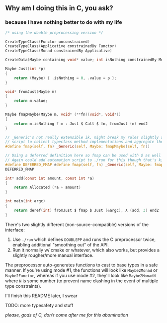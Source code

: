 ## Why am I doing this in C, you ask?

### because I have nothing better to do with my life

```c
/* using the double preprocessing version */

CreateTypeClass(Functor unconstrained)
CreateTypeClass(Applicative constrainedBy Functor)
CreateTypeClass(Monad constrainedBy Applicative)

CreateData(Maybe containing void* value; int isNothing constrainedBy Monad)

Maybe Just(int *p) 
{
    return (Maybe) { .isNothing = 0, .value = p };
}

void* fromJust(Maybe m) 
{
    return m.value;
}

Maybe fmapMaybe(Maybe m, void* (**fn)(void*, void*)) 
{
    return m.isNothing ? m : Just $ Call $ fn, fromJust (m) end2
}

// _Generic's not really extensible ik, might break my rules slightly and add a pre-preprocessor
// script to collect typeclass method implementations and aggregate them in the _Generics
#define fmap(self, fn) _Generic(self, Maybe: fmapMaybe(self, fn))

// Using a deferred definition here so fmap can be used with $ as well
// Again could add automation script to ./run for this though that's kinda cheating
#define DEFERRED_FMAP #define fmap(self, fn) _Generic(self, Maybe: fmapMaybe(self, fn))
DEFERRED_FMAP

int* add(const int amount, const int *a) 
{
    return Allocated (*a + amount)
}

int main(int argc)
{
    return deref(int) fromJust $ fmap $ Just (&argc), λ (add, 3) end2
}
```

There's two slightly different (non-source-compatible) versions of the interface:

1. Use `./run` which defines `DOUBLEPP` and runs the C preprocessor twice,
   enabling additional "smoothing out" of the API.
2. Run it normally w/ cmake or whatever, which also works, but provides a
   slightly rougher/more manual interface.

The preprocessor auto-generates functions to cast to base types in a safe manner.
If you're using mode #1, the functions will look like `Maybe2Monad` or
`Maybe2Functor`, whereas if you use mode #2, they'll look like `Maybe2MonadN`
where `N` is some number (to prevent name clashing in the event of multiple
type constraints).

I'll finish this README later, I swear

TODO: more typesafety and stuff

*please, gods of C, don't come after me for this abomination*
